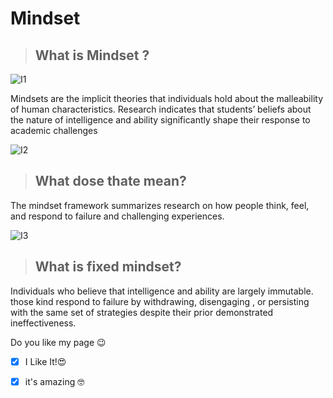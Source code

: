 # Mindset

> ## What is Mindset ?

![I1](https://fulcrumconnection.com/blog/wp-content/uploads/2019/03/growth-mindset-vs-fixed-mindset.png)


 Mindsets are the implicit theories that individuals hold about the malleability of human characteristics. Research indicates that students’ beliefs about the nature of intelligence and ability significantly shape their response to academic challenges

![I2](https://www.hollywoodeyesflorida.com/wp-content/uploads/2019/03/child_questions_glasses_istock_000045071152_large.jpg)

> ## What dose thate mean?





 The mindset framework summarizes research on how people think, feel, and respond to failure and challenging experiences.
 
![I3](https://ensemblelearning.org/wp-content/uploads/2019/12/growth-mindset-02.png)

 > ## What is  fixed mindset?
 



Individuals who believe that intelligence and ability are largely immutable. those kind  respond to failure by withdrawing, disengaging , or persisting with the same set of strategies despite their prior demonstrated ineffectiveness.

Do you like my page 😉
- [x] I Like It!😍
- [x] it's amazing 🤓

